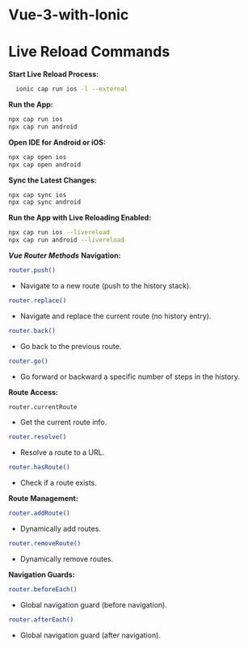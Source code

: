 # Vue-3-with-Ionic


# Live Reload Commands

**Start Live Reload Process:**
```bash
  ionic cap run ios -l --external
```

**Run the App:**
```bash
npx cap run ios
npx cap run android
```

**Open IDE for Android or iOS:**
```bash
npx cap open ios
npx cap open android
```

**Sync the Latest Changes:**
```bash
npx cap sync ios
npx cap sync android
```

**Run the App with Live Reloading Enabled:**
```bash
npx cap run ios --livereload
npx cap run android --livereload
```

***Vue Router Methods***
**Navigation:**

```bash
router.push()
```
- Navigate to a new route (push to the history stack).
  
```bash
router.replace()
```
- Navigate and replace the current route (no history entry).

```bash
router.back()
```
 - Go back to the previous route.

```bash
router.go()
```
 - Go forward or backward a specific number of steps in the history.

**Route Access:**

```bash
router.currentRoute
```
 - Get the current route info.

```bash
router.resolve()
```
 - Resolve a route to a URL.

```bash
router.hasRoute()
```
 - Check if a route exists.
   
**Route Management:**

```bash
router.addRoute()
```
 - Dynamically add routes.

```bash
router.removeRoute()
```
 - Dynamically remove routes.

**Navigation Guards:**

```bash
router.beforeEach()
```
 - Global navigation guard (before navigation).

```bash
router.afterEach()
```
 - Global navigation guard (after navigation).
